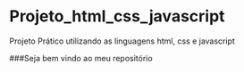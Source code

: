 # Projeto_html_css_javascript
Projeto Prático utilizando as linguagens html, css e javascript

###Seja bem vindo ao meu repositório
